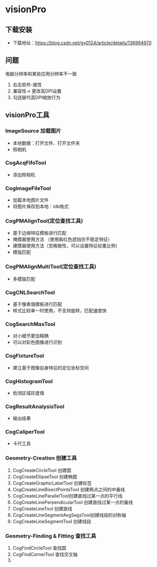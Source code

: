 # visionPro
## 下载安装

- 下载地址：https://blog.csdn.net/gy0124/article/details/136994970

## 问题
电脑分辨率和某些应用分辨率不一致
  1. 右击软件-属性
2. 兼容性-> 更改高DPI设置
3. 勾选替代高DPI缩放行为

## visionPro工具
### **ImageSource** 加载图片
   - 本地数据：打开文件、打开文件夹
   - 照相机
### **CogAcqFifoTool**
   - 添加照相机
### **CogImageFileTool** 
   - 加载本地图片文件
   - 将图片保存到本地：idb格式
### **CogPMAlignTool(定位查找工具)**
   - 基于边缘特征模板进行匹配
   - 掩摸器使用方法 （使用紫红色遮挡住不稳定特征）
   - 建摸器使用方法（忽略极性，可以设置特征权重比例）
   - 模版匹配
### **CogPMAlignMultiTool(定位查找工具)**
   - 多模版匹配
### **CogCNLSearchTool**
   - 基于像素值模板进行匹配 
   - 样式比较单一时使用，不支持旋转，匹配速度快
### **CogSearchMaxTool**
   - 对小细节更加精确
   - 可以对彩色图像进行识别
### **CogFixtureTool**
   - 建立基于图像自身特征的定位坐标空间
### **CogHistogramTool**
   - 检测区域灰度值
### **CogResultAnalysisTool**
   - 输出结果
### **CogCaliperTool**
   - 卡尺工具
### **Geometry-Creation 创建工具**
1. CogCreateCircleTool 创建圆
2. CogCreateEllipseTool 创建椭圆
3. CogCreateGraphicLabelTool 创建标签
4. CogCreateLineBisectPointsTool 创建两点之间的中垂线
5. CogCreateLineParallelTool创建直线过某一点的平行线
6. CogCreateLinePerpendicularTool 创建直线过某一点的垂线
7. CogCreateLineTool 创建直线
8. CogCreateLineSegmentAvgSegsTool创建线段的对称轴
9. CogCreateLineSegmentTool 创建线段

### **Geometry-Finding & Fitting 查找工具**
1. CogFindCircleTool 查找圆
2. CogFindCornerTool 查找交叉轴
3. 



